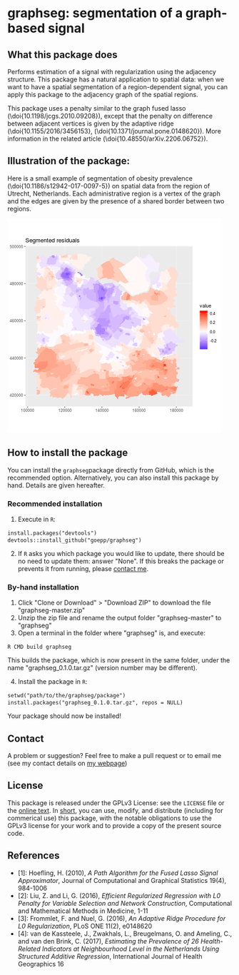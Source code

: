 # graphseg: segmentation of a graph-based signal

## What this package does
Performs estimation of a signal with regularization using the adjacency structure.
This package has a natural application to spatial data: when we want to have a spatial segmentation of a region-dependent signal, you can apply this package to the adjacency graph of the spatial regions.

This package uses a penalty similar to the graph fused lasso (\doi{10.1198/jcgs.2010.09208}), except that the penalty on difference between adjacent vertices is given by the adaptive ridge (\doi{10.1155/2016/3456153},  (\doi{10.1371/journal.pone.0148620}).
More information in the related article (\doi{10.48550/arXiv.2206.06752}).

## Illustration of the package:
Here is a small example of segmentation of obesity prevalence (\doi{10.1186/s12942-017-0097-5}) on spatial data from the region of Utrecht, Netherlands.
Each administrative region is a vertex of the graph and the edges are given by the presence of a shared border between two regions.

![some useless text](utrecht_gif.gif)



## How to install the package
You can install the `graphseg`package directly from GitHub, which is the recommended option. Alternatively, you can also install this package by hand. Details are given hereafter.

### Recommended installation
1. Execute in `R`:

```
install.packages("devtools")   
devtools::install_github("goepp/graphseg")
```

2. If `R` asks you which package you would like to update, there should be no need to update them: answer "None". If this breaks the package or prevents it from running, please [contact me](https://github.com/goepp/graphseg#contact).

### By-hand installation
1. Click "Clone or Download" > "Download ZIP" to download the file "graphseg-master.zip"
2. Unzip the zip file and rename the output folder "graphseg-master" to "graphseg"
3. Open a terminal in the folder where "graphseg" is, and execute:

```
R CMD build graphseg  
```

This builds the package, which is now present in the same folder, under the name "graphseg_0.1.0.tar.gz" (version number may be different).

4. Install the package in `R`:
```
setwd("path/to/the/graphseg/package")   
install.packages("graphseg_0.1.0.tar.gz", repos = NULL)
```
Your package should now be installed!

## Contact
A problem or suggestion? Feel free to make a pull request or to email me (see my contact details on [my webpage](https://goepp.github.io))

## License
This package is released under the GPLv3 License: see the `LICENSE` file or the [online text](https://www.gnu.org/licenses/gpl-3.0.en.html). In [short](https://tldrlegal.com/license/gnu-general-public-license-v3-(gpl-3)#summary), you can use, modify, and distribute (including for commerical use) this package, with the notable obligations to use the GPLv3 license for your work and to provide a copy of the present source code.

## References

- [1]: Hoefling, H. (2010), *A Path Algorithm for the Fused Lasso Signal Approximator*, Journal of Computational and Graphical Statistics 19(4), 984-1006
- [2]: Liu, Z. and Li, G. (2016), *Efficient Regularized Regression with L0 Penalty for Variable Selection and Network Construction*, Computational and Mathematical Methods in Medicine, 1-11
- [3]: Frommlet, F. and Nuel, G. (2016), *An Adaptive Ridge Procedure for L0 Regularization*, PLoS ONE 11(2), e0148620
- [4]: van de Kassteele, J., Zwakhals, L., Breugelmans, O. and Ameling, C., and van den Brink, C. (2017), *Estimating the Prevalence of 26 Health-Related Indicators at Neighbourhood Level in the Netherlands Using Structured Additive Regression*, International Journal of Health Geographics 16

